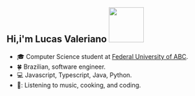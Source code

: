  ##  Hi,i'm Lucas Valeriano <img src="https://media.giphy.com/media/QXhSr6NDR4F5t69GL8/giphy.gif" height="80px" width="80px">


- :mortar_board: Computer Science student at [Federal University of ABC](https://www.ufabc.edu.br/).
- :four_leaf_clover: Brazilian, software engineer.
- :computer: Javascript, Typescript, Java, Python.
- 🍝: Listening to music, cooking, and coding.
